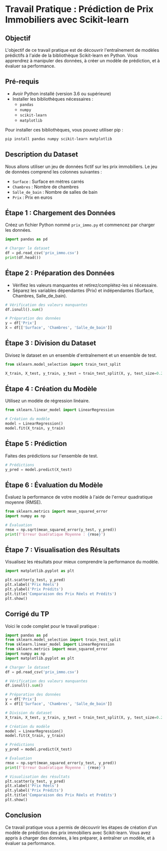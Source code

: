 # Travail Pratique : Prédiction de Prix Immobiliers avec Scikit-learn

## Objectif
L'objectif de ce travail pratique est de découvrir l'entraînement de modèles prédictifs à l'aide de la bibliothèque Scikit-learn en Python. Vous apprendrez à manipuler des données, à créer un modèle de prédiction, et à évaluer sa performance.

## Pré-requis
- Avoir Python installé (version 3.6 ou supérieure)
- Installer les bibliothèques nécessaires :
  - `pandas`
  - `numpy`
  - `scikit-learn`
  - `matplotlib`

Pour installer ces bibliothèques, vous pouvez utiliser pip :
```bash
pip install pandas numpy scikit-learn matplotlib
```

## Description du Dataset
Nous allons utiliser un jeu de données fictif sur les prix immobiliers. Le jeu de données comprend les colonnes suivantes :
- `Surface` : Surface en mètres carrés
- `Chambres` : Nombre de chambres
- `Salle_de_bain` : Nombre de salles de bain
- `Prix` : Prix en euros

## Étape 1 : Chargement des Données
Créez un fichier Python nommé `prix_immo.py` et commencez par charger les données.
```python
import pandas as pd

# Charger le dataset
df = pd.read_csv('prix_immo.csv')
print(df.head())
```

## Étape 2 : Préparation des Données
- Vérifiez les valeurs manquantes et retirez/complétez-les si nécessaire.
- Séparez les variables dépendantes (Prix) et indépendantes (Surface, Chambres, Salle_de_bain).
```python
# Vérification des valeurs manquantes
df.isnull().sum()

# Préparation des données
y = df['Prix']
X = df[['Surface', 'Chambres', 'Salle_de_bain']]
```

## Étape 3 : Division du Dataset
Divisez le dataset en un ensemble d'entraînement et un ensemble de test.
```python
from sklearn.model_selection import train_test_split

X_train, X_test, y_train, y_test = train_test_split(X, y, test_size=0.2, random_state=42)
```

## Étape 4 : Création du Modèle
Utilisez un modèle de régression linéaire.
```python
from sklearn.linear_model import LinearRegression

# Création du modèle
model = LinearRegression()
model.fit(X_train, y_train)
```

## Étape 5 : Prédiction
Faites des prédictions sur l'ensemble de test.
```python
# Prédictions
y_pred = model.predict(X_test)
```

## Étape 6 : Évaluation du Modèle
Évaluez la performance de votre modèle à l'aide de l'erreur quadratique moyenne (RMSE).
```python
from sklearn.metrics import mean_squared_error
import numpy as np

# Évaluation
rmse = np.sqrt(mean_squared_error(y_test, y_pred))
print(f'Erreur Quadratique Moyenne : {rmse}')
```

## Étape 7 : Visualisation des Résultats
Visualisez les résultats pour mieux comprendre la performance du modèle.
```python
import matplotlib.pyplot as plt

plt.scatter(y_test, y_pred)
plt.xlabel('Prix Réels')
plt.ylabel('Prix Prédits')
plt.title('Comparaison des Prix Réels et Prédits')
plt.show()
```

## Corrigé du TP
Voici le code complet pour le travail pratique :
```python
import pandas as pd
from sklearn.model_selection import train_test_split
from sklearn.linear_model import LinearRegression
from sklearn.metrics import mean_squared_error
import numpy as np
import matplotlib.pyplot as plt

# Charger le dataset
df = pd.read_csv('prix_immo.csv')

# Vérification des valeurs manquantes
df.isnull().sum()

# Préparation des données
y = df['Prix']
X = df[['Surface', 'Chambres', 'Salle_de_bain']]

# Division du dataset
X_train, X_test, y_train, y_test = train_test_split(X, y, test_size=0.2, random_state=42)

# Création du modèle
model = LinearRegression()
model.fit(X_train, y_train)

# Prédictions
y_pred = model.predict(X_test)

# Évaluation
rmse = np.sqrt(mean_squared_error(y_test, y_pred))
print(f'Erreur Quadratique Moyenne : {rmse}')

# Visualisation des résultats
plt.scatter(y_test, y_pred)
plt.xlabel('Prix Réels')
plt.ylabel('Prix Prédits')
plt.title('Comparaison des Prix Réels et Prédits')
plt.show()
```

## Conclusion
Ce travail pratique vous a permis de découvrir les étapes de création d'un modèle de prédiction des prix immobiliers avec Scikit-learn. Vous avez appris à charger des données, à les préparer, à entraîner un modèle, et à évaluer sa performance.